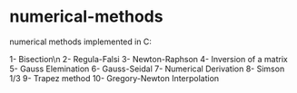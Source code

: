 # numerical-methods
numerical methods implemented in C:

1- Bisection\n
2- Regula-Falsi
3- Newton-Raphson
4- Inversion of a matrix
5- Gauss Elemination
6- Gauss-Seidal
7- Numerical Derivation
8- Simson 1/3
9- Trapez method
10- Gregory-Newton Interpolation
